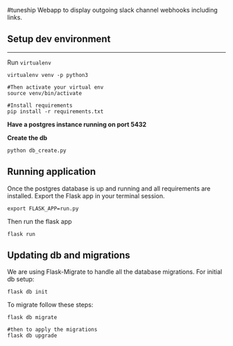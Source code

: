 #tuneship
Webapp to display outgoing slack channel webhooks including links.

## Setup dev environment
---
Run `virtualenv`

```shell
virtualenv venv -p python3

#Then activate your virtual env
source venv/bin/activate

#Install requirements
pip install -r requirements.txt
```

**Have a postgres instance running on port 5432**

**Create the db**

```shell
python db_create.py
```

## Running application

Once the postgres database is up and running and all requirements are installed.
Export the Flask app in your terminal session.

```shell
export FLASK_APP=run.py
```

Then run the flask app

```shell
flask run
```

## Updating db and migrations
We are using Flask-Migrate to handle all the database migrations.
For initial db setup:

```shell
flask db init

```
To migrate follow these steps:

```shell
flask db migrate

#then to apply the migrations
flask db upgrade

```



